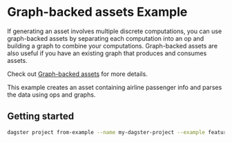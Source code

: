 # Graph-backed assets Example

If generating an asset involves multiple discrete computations, you can use graph-backed assets by separating each computation into an op and building a graph to combine your computations. Graph-backed assets are also useful if you have an existing graph that produces and consumes assets.

Check out [Graph-backed assets](https://docs.dagster.io/concepts/assets/software-defined-assets#graph-backed-assets) for more details.

This example creates an asset containing airline passenger info and parses the data using ops and graphs.

## Getting started

```bash
dagster project from-example --name my-dagster-project --example feature_graph_backed_assets
```